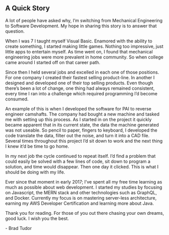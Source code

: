 <h2>A Quick Story</h2>
<p>
A lot of people have asked why, I’m switching from Mechanical Engineering to Software Development.  My hope in sharing this story is to answer that question.
</p>
<p>
When I was 7 I taught myself Visual Basic.  Enamored with the ability to create something, I started making little games.  Nothing too impressive, just little apps to entertain myself.  As time went on, I found that mechanical engineering jobs were more prevalent in home community.  So when college came around I started off on that career path.  
</p>
<p>
Since then I held several jobs and excelled in each one of those positions.  For one company I created their fastest selling product-line.  In another I designed and developed one of their top selling products. Even though there’s been a lot of change, one thing had always remained consistent, every time I ran into a challenge which required programming I’d become consumed.
</p>
<p>
An example of this is when I developed the software for PAI to reverse engineer camshafts.  The company had bought a new machine and tasked me with setting up this process.  As I started in on the project it quickly became apparent that in its current state, the data the machine generated was not useable.  So pencil to paper, fingers to keyboard, I developed the code translate the data, filter out the noise, and turn it into a CAD file.  Several times throughout this project I’d sit down to work and the next thing I knew it’d be time to go home.
</p>
<p>
In my next job the cycle continued to repeat itself.  I’d find a problem that could easily be solved with a few lines of code, sit down to program a solution, and time would disappear.  Then one day it clicked.  This is what I should be doing with my life.
</p>  
<p>
 Ever since that moment in early 2017; I’ve spent all my free time learning as much as possible about web development.  I started my studies by focusing on Javascript, the MERN stack and other technologies such as GraphQL, and Docker.  Currently my focus is on mastering server-less architecture, earning my AWS Developer Certification and learning more about Java.
</p>

<p>
Thank you for reading.
For those of you out there chasing your own dreams, good luck.
I wish you the best.
</p>

<p>
-	Brad Tudor
</p>
